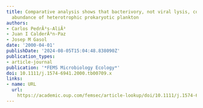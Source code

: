 ```yaml
---
title: Comparative analysis shows that bacterivory, not viral lysis, controls the
  abundance of heterotrophic prokaryotic plankton
authors:
- Carlos PedrÃ³s-AliÃ³
- Juan I CalderÃ³n-Paz
- Josep M Gasol
date: '2000-04-01'
publishDate: '2024-08-05T15:04:48.838090Z'
publication_types:
- article-journal
publication: '*FEMS Microbiology Ecology*'
doi: 10.1111/j.1574-6941.2000.tb00709.x
links:
- name: URL
  url: 
    https://academic.oup.com/femsec/article-lookup/doi/10.1111/j.1574-6941.2000.tb00709.x
---
```

